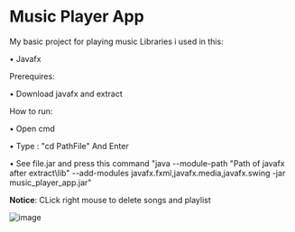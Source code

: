 # Music Player App
My basic project for playing music
Libraries i used in this:

&#x2022; Javafx

Prerequires:

&#x2022; Download javafx and extract

How to run:

&#x2022; Open cmd

&#x2022; Type : "cd PathFile" And Enter

&#x2022; See file.jar and press this command "java --module-path "Path of javafx after extract\lib" --add-modules javafx.fxml,javafx.media,javafx.swing -jar music_player_app.jar"

<strong>Notice</strong>: CLick right mouse to delete songs and playlist

![image](https://github.com/khuyenfsc/music_player_app/assets/117952543/29626aa4-8886-432a-b8cf-7aed30b60a1a)


